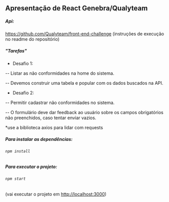 ## Apresentação de React Genebra/Qualyteam

##### Api:
https://github.com/Qualyteam/front-end-challenge
(instruções de execução no readme do repositório)

##### "Tarefas"

- Desafio 1:

-- Listar as não conformidades na home do sistema.

-- Devemos construir uma tabela e popular com os dados buscados na API.

- Desafio 2:

-- Permitir cadastrar não conformidades no sistema.

-- O formulário deve dar feedback ao usuário sobre os campos obrigatórios não preenchidos, caso tentar enviar vazios.

*use a biblioteca axios para lidar com requests

##### Para instalar as dependências: 
###### `npm install`

##### Para executar o projeto:
###### `npm start`
(vai executar o projeto em [http://localhost:3000](http://localhost:3000))

